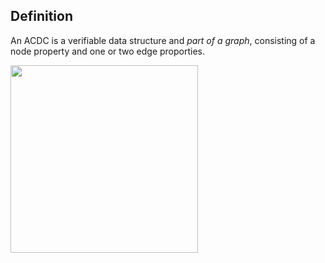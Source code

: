 ## Definition
An ACDC is a verifiable data structure and _part of a graph_, consisting of a node property and one or two edge proporties.

<img src="https://hackmd.io/_uploads/r1KDqKxzj.png" width="300">